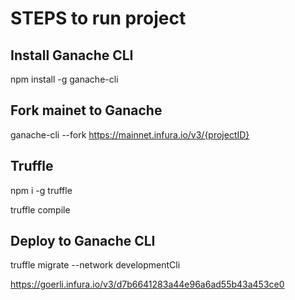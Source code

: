 # STEPS to run project

## Install Ganache CLI
npm install -g ganache-cli

## Fork mainet to Ganache
ganache-cli --fork https://mainnet.infura.io/v3/{projectID}

## Truffle 
npm i -g truffle 

truffle compile
## Deploy to Ganache CLI
truffle migrate --network developmentCli

https://goerli.infura.io/v3/d7b6641283a44e96a6ad55b43a453ce0